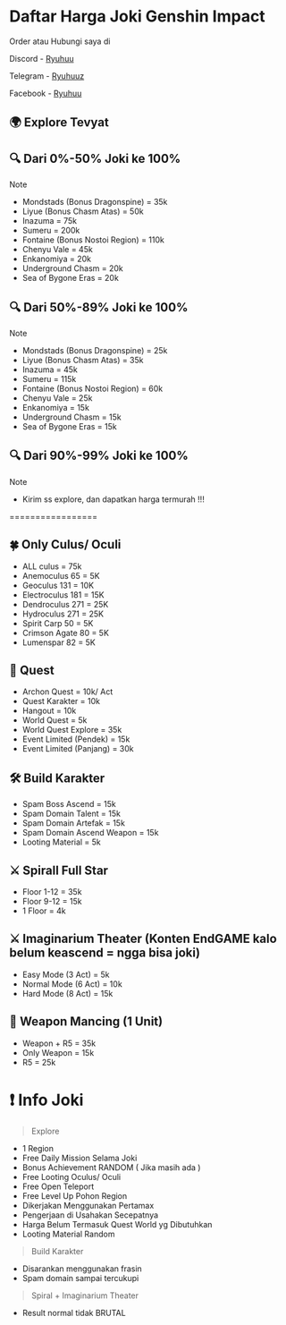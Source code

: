 # Daftar Harga Joki Genshin Impact
Order atau Hubungi saya di

Discord - [Ryuhuu](<https://discordapp.com/users/1027790097699045427>)

Telegram - [Ryuhuuz](<https://t.me/Ryuhuuz>)

Facebook - [Ryuhuu](<https://www.facebook.com/profile.php?id=61557697891306&mibextid=ZbWKwL>)

## 🌍 Explore Tevyat

 ## 🔍 Dari 0%-50% Joki ke 100%
> [!NOTE]
>  - Mondstads (Bonus Dragonspine) = 35k
>  - Liyue (Bonus Chasm Atas) = 50k
>  - Inazuma = 75k
>  - Sumeru = 200k
>  - Fontaine (Bonus Nostoi Region) = 110k
>  - Chenyu Vale = 45k
>  - Enkanomiya = 20k
>  - Underground Chasm = 20k
>  - Sea of Bygone Eras = 20k

 ## 🔍 Dari 50%-89% Joki ke 100%
> [!NOTE]
> - Mondstads (Bonus Dragonspine) = 25k
> - Liyue (Bonus Chasm Atas) = 35k
> - Inazuma = 45k
> - Sumeru = 115k
> - Fontaine (Bonus Nostoi Region) = 60k
> - Chenyu Vale = 25k
> - Enkanomiya = 15k
> - Underground Chasm = 15k
> - Sea of Bygone Eras = 15k

 ## 🔍 Dari 90%-99% Joki ke 100%
> [!NOTE]
>  - Kirim ss explore, dan dapatkan harga termurah !!!

=================
## 🍀 Only Culus/ Oculi
- ALL culus = 75k
- Anemoculus 65 = 5K
- Geoculus 131 = 10K
- Electroculus 181 = 15K
- Dendroculus 271 = 25K
- Hydroculus 271 = 25K
- Spirit Carp 50 = 5K
- Crimson Agate 80 = 5K
- Lumenspar 82 =  5K

## 🌻 Quest
 - Archon Quest = 10k/ Act
 - Quest Karakter = 10k
 - Hangout = 10k
 - World Quest = 5k
 - World Quest Explore = 35k
 - Event Limited (Pendek) = 15k
 - Event Limited (Panjang) = 30k

## 🛠 Build Karakter
-  Spam Boss Ascend = 15k
-  Spam  Domain Talent = 15k
-  Spam Domain Artefak = 15k
-  Spam  Domain Ascend Weapon = 15k
-  Looting Material = 5k

## ⚔ Spirall Full Star
- Floor 1-12 = 35k
- Floor 9-12 = 15k
- 1 Floor = 4k

## ⚔ Imaginarium Theater (Konten EndGAME kalo belum keascend = ngga bisa joki)
- Easy Mode (3 Act) = 5k
- Normal Mode (6 Act) = 10k
- Hard Mode (8 Act) = 15k

## 🎣 Weapon Mancing (1 Unit)
- Weapon + R5 = 35k
- Only Weapon = 15k
- R5 = 25k

# ❗ Info Joki 
> Explore
- 1 Region
- Free Daily Mission Selama Joki
- Bonus Achievement RANDOM ( Jika masih ada )
- Free Looting Oculus/ Oculi
- Free Open Teleport
- Free Level Up Pohon Region
- Dikerjakan Menggunakan Pertamax
- Pengerjaan di Usahakan Secepatnya
- Harga Belum Termasuk Quest World yg Dibutuhkan
- Looting Material Random
> Build Karakter
- Disarankan menggunakan frasin
- Spam domain sampai tercukupi
> Spiral + Imaginarium Theater
- Result normal tidak BRUTAL
